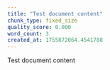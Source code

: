 ```yaml
---
title: "Test document content"
chunk_type: fixed_size
quality_score: 0.000
word_count: 3
created_at: 1755872064.4541788
---
```


Test document content